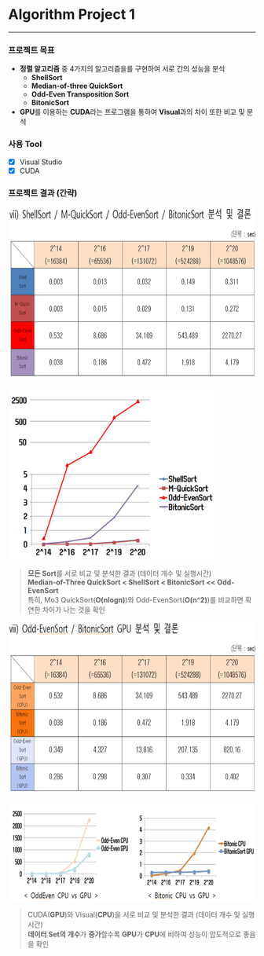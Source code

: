 # Algorithm Project 1
* * *
### 프로젝트 목표
* **정렬 알고리즘** 중 4가지의 알고리즘을를 구현하여 서로 간의 성능을 분석  
  * **ShellSort**  
  * **Median-of-three QuickSort**  
  * **Odd-Even Transposition Sort**  
  * **BitonicSort**  
* **GPU**를 이용하는 **CUDA**라는 프로그램을 통하여 **Visual**과의 차이 또한 비교 및 분석
### 사용 Tool
- [x] Visual Studio  
- [x] CUDA  
### 프로젝트 결과 (간략)
<img src="/image/d1.png" width="700px" height="350px" alt="BlockDiagram"></img><br/><br/>
<img src="/image/d2.png" width="420px" height="350px" alt="BlockDiagram"></img><br/>
> **모든 Sort**를 서로 비교 및 분석한 결과 (데이터 개수 및 실행시간)  
> **Median-of-Three QuickSort < ShellSort < BitonicSort << Odd-EvenSort**  
> 특히, Mo3 QuickSort(**O(nlogn)**)와 Odd-EvenSort(**O(n^2)**)를 비교하면 확연한 차이가 나는 것을 확인  

<img src="/image/d3.png" width="700px" height="350px" alt="BlockDiagram"></img><br/><br/>
<img src="/image/d4.png" width="650px" height="200px" alt="BlockDiagram"></img><br/>
> CUDA(**GPU**)와 Visual(**CPU**)을 서로 비교 및 분석한 결과 (데이터 개수 및 실행시간)  
> **데이터 Set의 개수**가 **증가**할수록 **GPU**가 **CPU**에 비하여 성능이 압도적으로 좋음을 확인
